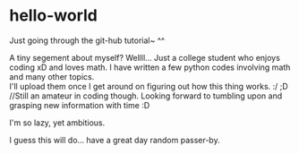 # hello-world
Just going through the git-hub tutorial~ ^^ 

A tiny segement about myself?
Wellll... Just a college student who enjoys coding xD and loves math.
I have written a few python codes involving math and many other topics.  
I'll upload them once I get around on figuring out how this thing works. :/ ;D
//Still an amateur in coding though. Looking forward to tumbling upon and grasping new information with time :D

I'm so lazy, yet ambitious. 

I guess this will do... have a great day random passer-by.


